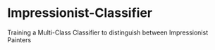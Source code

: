 # Impressionist-Classifier
Training a Multi-Class Classifier to distinguish between Impressionist Painters
